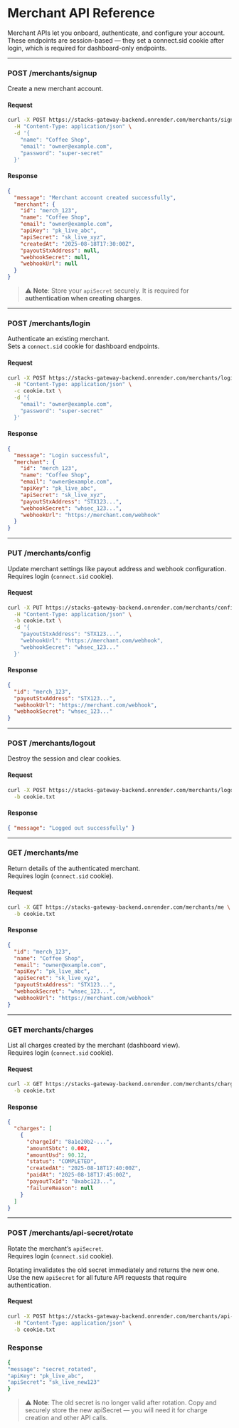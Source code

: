 # Merchant API Reference

Merchant APIs let you onboard, authenticate, and configure your account. These
endpoints are session-based — they set a connect.sid cookie after login, which
is required for dashboard-only endpoints.

---

### **POST /merchants/signup**

Create a new merchant account.

#### Request

```bash
curl -X POST https://stacks-gateway-backend.onrender.com/merchants/signup \
  -H "Content-Type: application/json" \
  -d '{
    "name": "Coffee Shop",
    "email": "owner@example.com",
    "password": "super-secret"
  }'
```

#### Response

```json
{
  "message": "Merchant account created successfully",
  "merchant": {
    "id": "merch_123",
    "name": "Coffee Shop",
    "email": "owner@example.com",
    "apiKey": "pk_live_abc",
    "apiSecret": "sk_live_xyz",
    "createdAt": "2025-08-18T17:30:00Z",
    "payoutStxAddress": null,
    "webhookSecret": null,
    "webhookUrl": null
  }
}
```

> ⚠️ **Note**: Store your `apiSecret` securely. It is required for **authentication when creating charges**.

---

### **POST /merchants/login**

Authenticate an existing merchant.\
Sets a `connect.sid` cookie for dashboard endpoints.

#### Request

```bash
curl -X POST https://stacks-gateway-backend.onrender.com/merchants/login \
  -H "Content-Type: application/json" \
  -c cookie.txt \
  -d '{
    "email": "owner@example.com",
    "password": "super-secret"
  }'
```

#### Response

```json
{
  "message": "Login successful",
  "merchant": {
    "id": "merch_123",
    "name": "Coffee Shop",
    "email": "owner@example.com",
    "apiKey": "pk_live_abc",
    "apiSecret": "sk_live_xyz",
    "payoutStxAddress": "STX123...",
    "webhookSecret": "whsec_123...",
    "webhookUrl": "https://merchant.com/webhook"
  }
}
```

---

### **PUT /merchants/config**

Update merchant settings like payout address and webhook configuration.\
Requires login (`connect.sid` cookie).

#### Request

```bash
curl -X PUT https://stacks-gateway-backend.onrender.com/merchants/config \
  -H "Content-Type: application/json" \
  -b cookie.txt \
  -d '{
    "payoutStxAddress": "STX123...",
    "webhookUrl": "https://merchant.com/webhook",
    "webhookSecret": "whsec_123..."
  }'
```

#### Response

```json
{
  "id": "merch_123",
  "payoutStxAddress": "STX123...",
  "webhookUrl": "https://merchant.com/webhook",
  "webhookSecret": "whsec_123..."
}
```

---

### **POST /merchants/logout**

Destroy the session and clear cookies.

#### Request

```bash
curl -X POST https://stacks-gateway-backend.onrender.com/merchants/logout \
  -b cookie.txt
```

#### Response

```json
{ "message": "Logged out successfully" }
```

---

### **GET /merchants/me**

Return details of the authenticated merchant.\
Requires login (`connect.sid` cookie).

#### Request

```bash
curl -X GET https://stacks-gateway-backend.onrender.com/merchants/me \
  -b cookie.txt
```

#### Response

```json
{
  "id": "merch_123",
  "name": "Coffee Shop",
  "email": "owner@example.com",
  "apiKey": "pk_live_abc",
  "apiSecret": "sk_live_xyz",
  "payoutStxAddress": "STX123...",
  "webhookSecret": "whsec_123...",
  "webhookUrl": "https://merchant.com/webhook"
}
```

---

### **GET merchants/charges**

List all charges created by the merchant (dashboard view).\
Requires login (`connect.sid` cookie).

#### Request

```bash
curl -X GET https://stacks-gateway-backend.onrender.com/merchants/charges \
  -b cookie.txt
```

#### Response

```json
{
  "charges": [
    {
      "chargeId": "8a1e20b2-...",
      "amountSbtc": 0.002,
      "amountUsd": 90.12,
      "status": "COMPLETED",
      "createdAt": "2025-08-18T17:40:00Z",
      "paidAt": "2025-08-18T17:45:00Z",
      "payoutTxId": "0xabc123...",
      "failureReason": null
    }
  ]
}
```

---

### **POST /merchants/api-secret/rotate**

Rotate the merchant’s `apiSecret`.  
Requires login (`connect.sid` cookie).

Rotating invalidates the old secret immediately and returns the new one.  
Use the new `apiSecret` for all future API requests that require authentication.

#### Request

```bash
curl -X POST https://stacks-gateway-backend.onrender.com/merchants/api-secret/rotate \
  -H "Content-Type: application/json" \
  -b cookie.txt
```

### Response

```bash
{
"message": "secret_rotated",
"apiKey": "pk_live_abc",
"apiSecret": "sk_live_new123"
}
```

> ⚠️ **Note**: The old secret is no longer valid after rotation. Copy and securely store the new apiSecret — you will need it for charge creation and other API calls.
